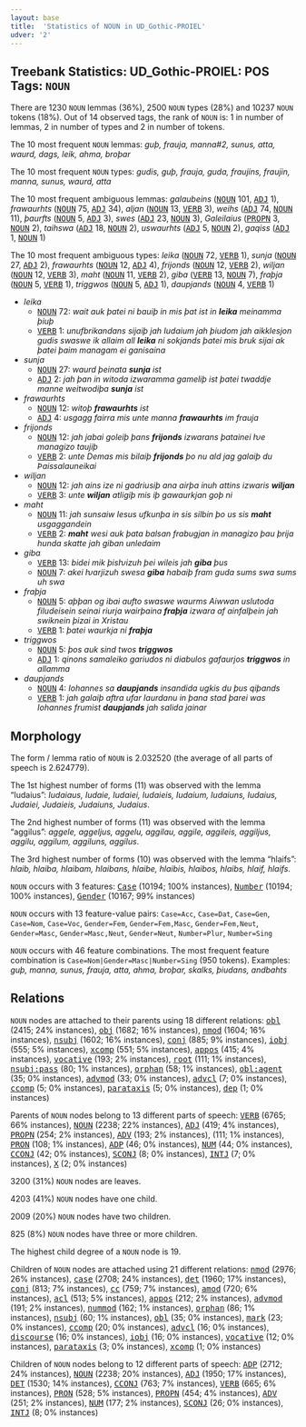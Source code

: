 ```yaml
---
layout: base
title:  'Statistics of NOUN in UD_Gothic-PROIEL'
udver: '2'
---
```


## Treebank Statistics: UD_Gothic-PROIEL: POS Tags: `NOUN`

There are 1230 `NOUN` lemmas (36%), 2500 `NOUN` types (28%) and 10237 `NOUN` tokens (18%).
Out of 14 observed tags, the rank of `NOUN` is: 1 in number of lemmas, 2 in number of types and 2 in number of tokens.

The 10 most frequent `NOUN` lemmas: <em>guþ, frauja, manna#2, sunus, atta, waurd, dags, leik, ahma, broþar</em>

The 10 most frequent `NOUN` types:  <em>gudis, guþ, frauja, guda, fraujins, fraujin, manna, sunus, waurd, atta</em>

The 10 most frequent ambiguous lemmas: <em>galaubeins</em> (<tt><a href="got_proiel-pos-NOUN.html">NOUN</a></tt> 101, <tt><a href="got_proiel-pos-ADJ.html">ADJ</a></tt> 1), <em>frawaurhts</em> (<tt><a href="got_proiel-pos-NOUN.html">NOUN</a></tt> 75, <tt><a href="got_proiel-pos-ADJ.html">ADJ</a></tt> 34), <em>aljan</em> (<tt><a href="got_proiel-pos-NOUN.html">NOUN</a></tt> 13, <tt><a href="got_proiel-pos-VERB.html">VERB</a></tt> 3), <em>weihs</em> (<tt><a href="got_proiel-pos-ADJ.html">ADJ</a></tt> 74, <tt><a href="got_proiel-pos-NOUN.html">NOUN</a></tt> 11), <em>þaurfts</em> (<tt><a href="got_proiel-pos-NOUN.html">NOUN</a></tt> 5, <tt><a href="got_proiel-pos-ADJ.html">ADJ</a></tt> 3), <em>swes</em> (<tt><a href="got_proiel-pos-ADJ.html">ADJ</a></tt> 23, <tt><a href="got_proiel-pos-NOUN.html">NOUN</a></tt> 3), <em>Galeilaius</em> (<tt><a href="got_proiel-pos-PROPN.html">PROPN</a></tt> 3, <tt><a href="got_proiel-pos-NOUN.html">NOUN</a></tt> 2), <em>taihswa</em> (<tt><a href="got_proiel-pos-ADJ.html">ADJ</a></tt> 18, <tt><a href="got_proiel-pos-NOUN.html">NOUN</a></tt> 2), <em>uswaurhts</em> (<tt><a href="got_proiel-pos-ADJ.html">ADJ</a></tt> 5, <tt><a href="got_proiel-pos-NOUN.html">NOUN</a></tt> 2), <em>gaqiss</em> (<tt><a href="got_proiel-pos-ADJ.html">ADJ</a></tt> 1, <tt><a href="got_proiel-pos-NOUN.html">NOUN</a></tt> 1)

The 10 most frequent ambiguous types:  <em>leika</em> (<tt><a href="got_proiel-pos-NOUN.html">NOUN</a></tt> 72, <tt><a href="got_proiel-pos-VERB.html">VERB</a></tt> 1), <em>sunja</em> (<tt><a href="got_proiel-pos-NOUN.html">NOUN</a></tt> 27, <tt><a href="got_proiel-pos-ADJ.html">ADJ</a></tt> 2), <em>frawaurhts</em> (<tt><a href="got_proiel-pos-NOUN.html">NOUN</a></tt> 12, <tt><a href="got_proiel-pos-ADJ.html">ADJ</a></tt> 4), <em>frijonds</em> (<tt><a href="got_proiel-pos-NOUN.html">NOUN</a></tt> 12, <tt><a href="got_proiel-pos-VERB.html">VERB</a></tt> 2), <em>wiljan</em> (<tt><a href="got_proiel-pos-NOUN.html">NOUN</a></tt> 12, <tt><a href="got_proiel-pos-VERB.html">VERB</a></tt> 3), <em>maht</em> (<tt><a href="got_proiel-pos-NOUN.html">NOUN</a></tt> 11, <tt><a href="got_proiel-pos-VERB.html">VERB</a></tt> 2), <em>giba</em> (<tt><a href="got_proiel-pos-VERB.html">VERB</a></tt> 13, <tt><a href="got_proiel-pos-NOUN.html">NOUN</a></tt> 7), <em>fraþja</em> (<tt><a href="got_proiel-pos-NOUN.html">NOUN</a></tt> 5, <tt><a href="got_proiel-pos-VERB.html">VERB</a></tt> 1), <em>triggwos</em> (<tt><a href="got_proiel-pos-NOUN.html">NOUN</a></tt> 5, <tt><a href="got_proiel-pos-ADJ.html">ADJ</a></tt> 1), <em>daupjands</em> (<tt><a href="got_proiel-pos-NOUN.html">NOUN</a></tt> 4, <tt><a href="got_proiel-pos-VERB.html">VERB</a></tt> 1)


* <em>leika</em>
  * <tt><a href="got_proiel-pos-NOUN.html">NOUN</a></tt> 72: <em>wait auk þatei ni bauiþ in mis þat ist in <b>leika</b> meinamma þiuþ</em>
  * <tt><a href="got_proiel-pos-VERB.html">VERB</a></tt> 1: <em>unufbrikandans sijaiþ jah Iudaium jah þiudom jah aikklesjon gudis swaswe ik allaim all <b>leika</b> ni sokjands þatei mis bruk sijai ak þatei þaim managam ei ganisaina</em>
* <em>sunja</em>
  * <tt><a href="got_proiel-pos-NOUN.html">NOUN</a></tt> 27: <em>waurd þeinata <b>sunja</b> ist</em>
  * <tt><a href="got_proiel-pos-ADJ.html">ADJ</a></tt> 2: <em>jah þan in witoda izwaramma gameliþ ist þatei twaddje manne weitwodiþa <b>sunja</b> ist</em>
* <em>frawaurhts</em>
  * <tt><a href="got_proiel-pos-NOUN.html">NOUN</a></tt> 12: <em>witoþ <b>frawaurhts</b> ist</em>
  * <tt><a href="got_proiel-pos-ADJ.html">ADJ</a></tt> 4: <em>usgagg fairra mis unte manna <b>frawaurhts</b> im frauja</em>
* <em>frijonds</em>
  * <tt><a href="got_proiel-pos-NOUN.html">NOUN</a></tt> 12: <em>jah jabai goleiþ þans <b>frijonds</b> izwarans þatainei ƕe managizo taujiþ</em>
  * <tt><a href="got_proiel-pos-VERB.html">VERB</a></tt> 2: <em>unte Demas mis bilaiþ <b>frijonds</b> þo nu ald jag galaiþ du Þaissalauneikai</em>
* <em>wiljan</em>
  * <tt><a href="got_proiel-pos-NOUN.html">NOUN</a></tt> 12: <em>jah ains ize ni gadriusiþ ana airþa inuh attins izwaris <b>wiljan</b></em>
  * <tt><a href="got_proiel-pos-VERB.html">VERB</a></tt> 3: <em>unte <b>wiljan</b> atligiþ mis iþ gawaurkjan goþ ni</em>
* <em>maht</em>
  * <tt><a href="got_proiel-pos-NOUN.html">NOUN</a></tt> 11: <em>jah sunsaiw Iesus ufkunþa in sis silbin þo us sis <b>maht</b> usgaggandein</em>
  * <tt><a href="got_proiel-pos-VERB.html">VERB</a></tt> 2: <em><b>maht</b> wesi auk þata balsan frabugjan in managizo þau þrija hunda skatte jah giban unledaim</em>
* <em>giba</em>
  * <tt><a href="got_proiel-pos-VERB.html">VERB</a></tt> 13: <em>bidei mik þisƕizuh þei wileis jah <b>giba</b> þus</em>
  * <tt><a href="got_proiel-pos-NOUN.html">NOUN</a></tt> 7: <em>akei ƕarjizuh swesa <b>giba</b> habaiþ fram guda sums swa sums uh swa</em>
* <em>fraþja</em>
  * <tt><a href="got_proiel-pos-NOUN.html">NOUN</a></tt> 5: <em>aþþan og ibai aufto swaswe waurms Aiwwan uslutoda filudeisein seinai riurja wairþaina <b>fraþja</b> izwara af ainfalþein jah swiknein þizai in Xristau</em>
  * <tt><a href="got_proiel-pos-VERB.html">VERB</a></tt> 1: <em>þatei waurkja ni <b>fraþja</b></em>
* <em>triggwos</em>
  * <tt><a href="got_proiel-pos-NOUN.html">NOUN</a></tt> 5: <em>þos auk sind twos <b>triggwos</b></em>
  * <tt><a href="got_proiel-pos-ADJ.html">ADJ</a></tt> 1: <em>qinons samaleiko gariudos ni diabulos gafaurjos <b>triggwos</b> in allamma</em>
* <em>daupjands</em>
  * <tt><a href="got_proiel-pos-NOUN.html">NOUN</a></tt> 4: <em>Iohannes sa <b>daupjands</b> insandida ugkis du þus qiþands</em>
  * <tt><a href="got_proiel-pos-VERB.html">VERB</a></tt> 1: <em>jah galaiþ aftra ufar Iaurdanu in þana stad þarei was Iohannes frumist <b>daupjands</b> jah salida jainar</em>

## Morphology

The form / lemma ratio of `NOUN` is 2.032520 (the average of all parts of speech is 2.624779).

The 1st highest number of forms (11) was observed with the lemma “Iudaius”: <em>Iudaiaus, Iudaie, Iudaiei, Iudaieis, Iudaium, Iudaiuns, Iudaius, Judaiei, Judaieis, Judaiuns, Judaius</em>.

The 2nd highest number of forms (11) was observed with the lemma “aggilus”: <em>aggele, aggeljus, aggelu, aggilau, aggile, aggileis, aggiljus, aggilu, aggilum, aggiluns, aggilus</em>.

The 3rd highest number of forms (10) was observed with the lemma “hlaifs”: <em>hlaib, hlaiba, hlaibam, hlaibans, hlaibe, hlaibis, hlaibos, hlaibs, hlaif, hlaifs</em>.

`NOUN` occurs with 3 features: <tt><a href="got_proiel-feat-Case.html">Case</a></tt> (10194; 100% instances), <tt><a href="got_proiel-feat-Number.html">Number</a></tt> (10194; 100% instances), <tt><a href="got_proiel-feat-Gender.html">Gender</a></tt> (10167; 99% instances)

`NOUN` occurs with 13 feature-value pairs: `Case=Acc`, `Case=Dat`, `Case=Gen`, `Case=Nom`, `Case=Voc`, `Gender=Fem`, `Gender=Fem,Masc`, `Gender=Fem,Neut`, `Gender=Masc`, `Gender=Masc,Neut`, `Gender=Neut`, `Number=Plur`, `Number=Sing`

`NOUN` occurs with 46 feature combinations.
The most frequent feature combination is `Case=Nom|Gender=Masc|Number=Sing` (950 tokens).
Examples: <em>guþ, manna, sunus, frauja, atta, ahma, broþar, skalks, þiudans, andbahts</em>


## Relations

`NOUN` nodes are attached to their parents using 18 different relations: <tt><a href="got_proiel-dep-obl.html">obl</a></tt> (2415; 24% instances), <tt><a href="got_proiel-dep-obj.html">obj</a></tt> (1682; 16% instances), <tt><a href="got_proiel-dep-nmod.html">nmod</a></tt> (1604; 16% instances), <tt><a href="got_proiel-dep-nsubj.html">nsubj</a></tt> (1602; 16% instances), <tt><a href="got_proiel-dep-conj.html">conj</a></tt> (885; 9% instances), <tt><a href="got_proiel-dep-iobj.html">iobj</a></tt> (555; 5% instances), <tt><a href="got_proiel-dep-xcomp.html">xcomp</a></tt> (551; 5% instances), <tt><a href="got_proiel-dep-appos.html">appos</a></tt> (415; 4% instances), <tt><a href="got_proiel-dep-vocative.html">vocative</a></tt> (193; 2% instances), <tt><a href="got_proiel-dep-root.html">root</a></tt> (111; 1% instances), <tt><a href="got_proiel-dep-nsubj-pass.html">nsubj:pass</a></tt> (80; 1% instances), <tt><a href="got_proiel-dep-orphan.html">orphan</a></tt> (58; 1% instances), <tt><a href="got_proiel-dep-obl-agent.html">obl:agent</a></tt> (35; 0% instances), <tt><a href="got_proiel-dep-advmod.html">advmod</a></tt> (33; 0% instances), <tt><a href="got_proiel-dep-advcl.html">advcl</a></tt> (7; 0% instances), <tt><a href="got_proiel-dep-ccomp.html">ccomp</a></tt> (5; 0% instances), <tt><a href="got_proiel-dep-parataxis.html">parataxis</a></tt> (5; 0% instances), <tt><a href="got_proiel-dep-dep.html">dep</a></tt> (1; 0% instances)

Parents of `NOUN` nodes belong to 13 different parts of speech: <tt><a href="got_proiel-pos-VERB.html">VERB</a></tt> (6765; 66% instances), <tt><a href="got_proiel-pos-NOUN.html">NOUN</a></tt> (2238; 22% instances), <tt><a href="got_proiel-pos-ADJ.html">ADJ</a></tt> (419; 4% instances), <tt><a href="got_proiel-pos-PROPN.html">PROPN</a></tt> (254; 2% instances), <tt><a href="got_proiel-pos-ADV.html">ADV</a></tt> (193; 2% instances),  (111; 1% instances), <tt><a href="got_proiel-pos-PRON.html">PRON</a></tt> (108; 1% instances), <tt><a href="got_proiel-pos-ADP.html">ADP</a></tt> (46; 0% instances), <tt><a href="got_proiel-pos-NUM.html">NUM</a></tt> (44; 0% instances), <tt><a href="got_proiel-pos-CCONJ.html">CCONJ</a></tt> (42; 0% instances), <tt><a href="got_proiel-pos-SCONJ.html">SCONJ</a></tt> (8; 0% instances), <tt><a href="got_proiel-pos-INTJ.html">INTJ</a></tt> (7; 0% instances), <tt><a href="got_proiel-pos-X.html">X</a></tt> (2; 0% instances)

3200 (31%) `NOUN` nodes are leaves.

4203 (41%) `NOUN` nodes have one child.

2009 (20%) `NOUN` nodes have two children.

825 (8%) `NOUN` nodes have three or more children.

The highest child degree of a `NOUN` node is 19.

Children of `NOUN` nodes are attached using 21 different relations: <tt><a href="got_proiel-dep-nmod.html">nmod</a></tt> (2976; 26% instances), <tt><a href="got_proiel-dep-case.html">case</a></tt> (2708; 24% instances), <tt><a href="got_proiel-dep-det.html">det</a></tt> (1960; 17% instances), <tt><a href="got_proiel-dep-conj.html">conj</a></tt> (813; 7% instances), <tt><a href="got_proiel-dep-cc.html">cc</a></tt> (759; 7% instances), <tt><a href="got_proiel-dep-amod.html">amod</a></tt> (720; 6% instances), <tt><a href="got_proiel-dep-acl.html">acl</a></tt> (513; 5% instances), <tt><a href="got_proiel-dep-appos.html">appos</a></tt> (212; 2% instances), <tt><a href="got_proiel-dep-advmod.html">advmod</a></tt> (191; 2% instances), <tt><a href="got_proiel-dep-nummod.html">nummod</a></tt> (162; 1% instances), <tt><a href="got_proiel-dep-orphan.html">orphan</a></tt> (86; 1% instances), <tt><a href="got_proiel-dep-nsubj.html">nsubj</a></tt> (60; 1% instances), <tt><a href="got_proiel-dep-obl.html">obl</a></tt> (35; 0% instances), <tt><a href="got_proiel-dep-mark.html">mark</a></tt> (23; 0% instances), <tt><a href="got_proiel-dep-ccomp.html">ccomp</a></tt> (20; 0% instances), <tt><a href="got_proiel-dep-advcl.html">advcl</a></tt> (16; 0% instances), <tt><a href="got_proiel-dep-discourse.html">discourse</a></tt> (16; 0% instances), <tt><a href="got_proiel-dep-iobj.html">iobj</a></tt> (16; 0% instances), <tt><a href="got_proiel-dep-vocative.html">vocative</a></tt> (12; 0% instances), <tt><a href="got_proiel-dep-parataxis.html">parataxis</a></tt> (3; 0% instances), <tt><a href="got_proiel-dep-xcomp.html">xcomp</a></tt> (1; 0% instances)

Children of `NOUN` nodes belong to 12 different parts of speech: <tt><a href="got_proiel-pos-ADP.html">ADP</a></tt> (2712; 24% instances), <tt><a href="got_proiel-pos-NOUN.html">NOUN</a></tt> (2238; 20% instances), <tt><a href="got_proiel-pos-ADJ.html">ADJ</a></tt> (1950; 17% instances), <tt><a href="got_proiel-pos-DET.html">DET</a></tt> (1530; 14% instances), <tt><a href="got_proiel-pos-CCONJ.html">CCONJ</a></tt> (763; 7% instances), <tt><a href="got_proiel-pos-VERB.html">VERB</a></tt> (665; 6% instances), <tt><a href="got_proiel-pos-PRON.html">PRON</a></tt> (528; 5% instances), <tt><a href="got_proiel-pos-PROPN.html">PROPN</a></tt> (454; 4% instances), <tt><a href="got_proiel-pos-ADV.html">ADV</a></tt> (251; 2% instances), <tt><a href="got_proiel-pos-NUM.html">NUM</a></tt> (177; 2% instances), <tt><a href="got_proiel-pos-SCONJ.html">SCONJ</a></tt> (26; 0% instances), <tt><a href="got_proiel-pos-INTJ.html">INTJ</a></tt> (8; 0% instances)

